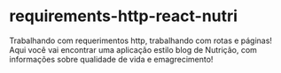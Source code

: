 # requirements-http-react-nutri
Trabalhando com requerimentos http, trabalhando com rotas e páginas!
Aqui você vai encontrar uma aplicação estilo blog de Nutrição, com informações sobre qualidade de vida e emagrecimento!
